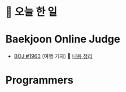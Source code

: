 # :thought_balloon: __오늘 한 일__

# __Baekjoon Online Judge__
* [BOJ #1963](https://www.acmicpc.net/problem/1963) (여행 가자)
:link: [내용 정리](https://github.com/seungrokoh/Beakjoon_OnlineJudge/tree/master/%231963/README.md)

# __Programmers__

